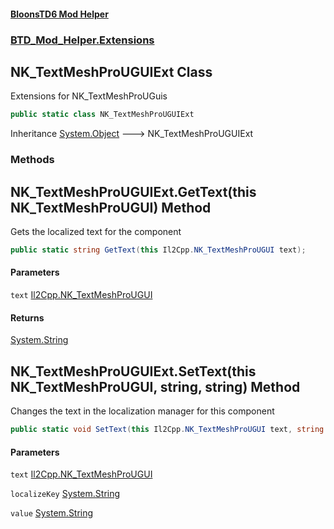 #### [BloonsTD6 Mod Helper](README.md 'README')
### [BTD_Mod_Helper.Extensions](README.md#BTD_Mod_Helper.Extensions 'BTD_Mod_Helper.Extensions')

## NK_TextMeshProUGUIExt Class

Extensions for NK_TextMeshProUGuis

```csharp
public static class NK_TextMeshProUGUIExt
```

Inheritance [System.Object](https://docs.microsoft.com/en-us/dotnet/api/System.Object 'System.Object') &#129106; NK_TextMeshProUGUIExt
### Methods

<a name='BTD_Mod_Helper.Extensions.NK_TextMeshProUGUIExt.GetText(thisIl2Cpp.NK_TextMeshProUGUI)'></a>

## NK_TextMeshProUGUIExt.GetText(this NK_TextMeshProUGUI) Method

Gets the localized text for the component

```csharp
public static string GetText(this Il2Cpp.NK_TextMeshProUGUI text);
```
#### Parameters

<a name='BTD_Mod_Helper.Extensions.NK_TextMeshProUGUIExt.GetText(thisIl2Cpp.NK_TextMeshProUGUI).text'></a>

`text` [Il2Cpp.NK_TextMeshProUGUI](https://docs.microsoft.com/en-us/dotnet/api/Il2Cpp.NK_TextMeshProUGUI 'Il2Cpp.NK_TextMeshProUGUI')

#### Returns
[System.String](https://docs.microsoft.com/en-us/dotnet/api/System.String 'System.String')

<a name='BTD_Mod_Helper.Extensions.NK_TextMeshProUGUIExt.SetText(thisIl2Cpp.NK_TextMeshProUGUI,string,string)'></a>

## NK_TextMeshProUGUIExt.SetText(this NK_TextMeshProUGUI, string, string) Method

Changes the text in the localization manager for this component

```csharp
public static void SetText(this Il2Cpp.NK_TextMeshProUGUI text, string localizeKey, string value);
```
#### Parameters

<a name='BTD_Mod_Helper.Extensions.NK_TextMeshProUGUIExt.SetText(thisIl2Cpp.NK_TextMeshProUGUI,string,string).text'></a>

`text` [Il2Cpp.NK_TextMeshProUGUI](https://docs.microsoft.com/en-us/dotnet/api/Il2Cpp.NK_TextMeshProUGUI 'Il2Cpp.NK_TextMeshProUGUI')

<a name='BTD_Mod_Helper.Extensions.NK_TextMeshProUGUIExt.SetText(thisIl2Cpp.NK_TextMeshProUGUI,string,string).localizeKey'></a>

`localizeKey` [System.String](https://docs.microsoft.com/en-us/dotnet/api/System.String 'System.String')

<a name='BTD_Mod_Helper.Extensions.NK_TextMeshProUGUIExt.SetText(thisIl2Cpp.NK_TextMeshProUGUI,string,string).value'></a>

`value` [System.String](https://docs.microsoft.com/en-us/dotnet/api/System.String 'System.String')